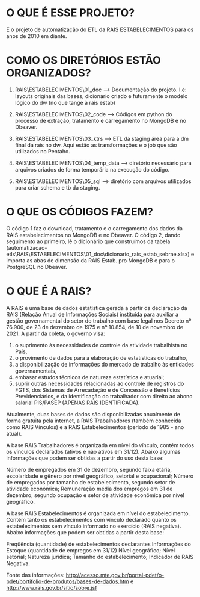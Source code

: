 # **O QUE É ESSE PROJETO?**

É o projeto de automatização do ETL da RAIS ESTABELECIMENTOS para os anos de 2010 em diante.

# **COMO OS DIRETÓRIOS ESTÃO ORGANIZADOS?**
 
1. RAIS\ESTABELECIMENTOS\01_doc --> Documentação do projeto. I.e: layouts originais das bases, dicionário criado e futuramente o modelo lógico do dw (no que tange à rais estab) 

2. RAIS\ESTABELECIMENTOS\02_code --> Códigos em  python do processo de extração, tratamento e carregamento no MongoDB e no Dbeaver.

3. RAIS\ESTABELECIMENTOS\03_ktrs --> ETL da staging área para a dm final da rais no dw. Aqui estão as transformações e o job que são utilizados no Pentaho.

4. RAIS\ESTABELECIMENTOS\04_temp_data --> diretório necessário para arquivos criados de forma temporária na execução do código.

5. RAIS\ESTABELECIMENTOS\05_sql --> diretório com arquivos utilizados para criar schema e tb da staging.

# **O QUE OS CÓDIGOS FAZEM?**

O código 1 faz o download, tratamento e o carregamento dos dados da RAIS estabelecimentos no MongoDB e no Dbeaver.
O código 2, dando seguimento ao primeiro, lê o dicionário que construímos da tabela (automatizacao-etls\RAIS\ESTABELECIMENTOS\01_doc\dicionario_rais_estab_sebrae.xlsx) e importa as abas de dimensão da RAIS Estab. pro MongoDB e para o PostgreSQL no Dbeaver.

# **O QUE É A RAIS?**

A RAIS é uma base de dados estatística gerada a partir da declaração da RAIS (Relação Anual de Informações Sociais) instituída para auxiliar a gestão governamental do setor do trabalho com base legal nos Decreto nº 76.900, de 23 de dezembro de 1975 e nº 10.854, de 10 de novembro de 2021. A partir da coleta, o governo visa:

1. o suprimento às necessidades de controle da atividade trabalhista no País,
2. o provimento de dados para a elaboração de estatísticas do trabalho,
3. a disponibilização de informações do mercado de trabalho às entidades governamentais,
4. embasar estudos técnicos de natureza estatística e atuarial;
5. suprir outras necessidades relacionadas ao controle de registros do FGTS, dos Sistemas de Arrecadação e de Concessão e Benefícios Previdenciários, e da identificação do trabalhador com direito ao abono salarial PIS/PASEP (APENAS RAIS IDENTIFICADA).

Atualmente, duas bases de dados são disponibilizadas anualmente de forma gratuita pela internet, a RAIS Trabalhadores (também conhecida como RAIS Vínculos) e a RAIS Estabelecimentos (período de 1985 - ano atual).

A base RAIS Trabalhadores é organizada em nível do vínculo, contém todos os vínculos declarados (ativos e não ativos em 31/12). Abaixo algumas informações que podem ser obtidas a partir do uso desta base:

Número de empregados em 31 de dezembro, segundo faixa etária, escolaridade e gênero por nível geográfico, setorial e ocupacional;
Número de empregados por tamanho de estabelecimento, segundo setor de atividade econômica;
Remuneração média dos empregos em 31 de dezembro, segundo ocupação e setor de atividade econômica por nível geográfico.

A base RAIS Estabelecimentos é organizada em nível do estabelecimento. Contém tanto os estabelecimentos com vínculo declarado quanto os estabelecimentos sem vínculo informado no exercício (RAIS negativa). Abaixo informações que podem ser obtidas a partir desta base:

Freqüência (quantidade) de estabelecimentos declarantes
Informações do Estoque (quantidade de empregos em 31/12)
Nível geográfico;
Nível setorial;
Natureza jurídica;
Tamanho do estabelecimento;
Indicador de RAIS Negativa.

Fonte das informações: http://acesso.mte.gov.br/portal-pdet/o-pdet/portifolio-de-produtos/bases-de-dados.htm e http://www.rais.gov.br/sitio/sobre.jsf   